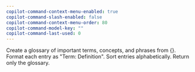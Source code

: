 ```yaml
---
copilot-command-context-menu-enabled: true
copilot-command-slash-enabled: false
copilot-command-context-menu-order: 80
copilot-command-model-key: ""
copilot-command-last-used: 0
---
```

Create a glossary of important terms, concepts, and phrases from {}. Format each entry as "Term: Definition". Sort entries alphabetically. Return only the glossary.